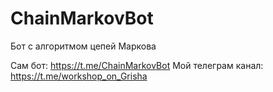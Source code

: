 # ChainMarkovBot
Бот с алгоритмом цепей Маркова


Сам бот: https://t.me/ChainMarkovBot
Мой телеграм канал: https://t.me/workshop_on_Grisha
